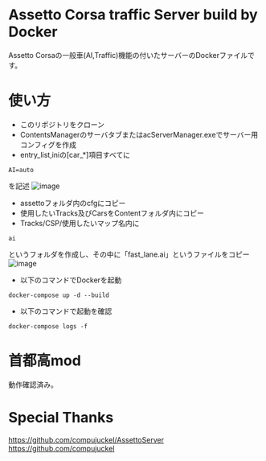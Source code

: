 # Assetto Corsa traffic Server build by Docker

Assetto Corsaの一般車(AI,Traffic)機能の付いたサーバーのDockerファイルです。

# 使い方
- このリポジトリをクローン
- ContentsManagerのサーバタブまたはacServerManager.exeでサーバー用コンフィグを作成
- entry_list,iniの[car_*]項目すべてに
```
AI=auto
```
を記述
![image](https://user-images.githubusercontent.com/72444129/179905727-e1c6279a-4657-4b76-845d-2d9a84dd0242.png)

- assettoフォルダ内のcfgにコピー
- 使用したいTracks及びCarsをContentフォルダ内にコピー
- Tracks/CSP/使用したいマップ名内に
```
ai
```
というフォルダを作成し、その中に「fast_lane.ai」というファイルをコピー
![image](https://user-images.githubusercontent.com/72444129/179906099-9191ed0f-ac3f-42a0-a596-3a42b12b9036.png)

- 以下のコマンドでDockerを起動
```
docker-compose up -d --build
```
- 以下のコマンドで起動を確認
```
docker-compose logs -f
```
# 首都高mod
動作確認済み。

# Special Thanks
https://github.com/compujuckel/AssettoServer
https://github.com/compujuckel
